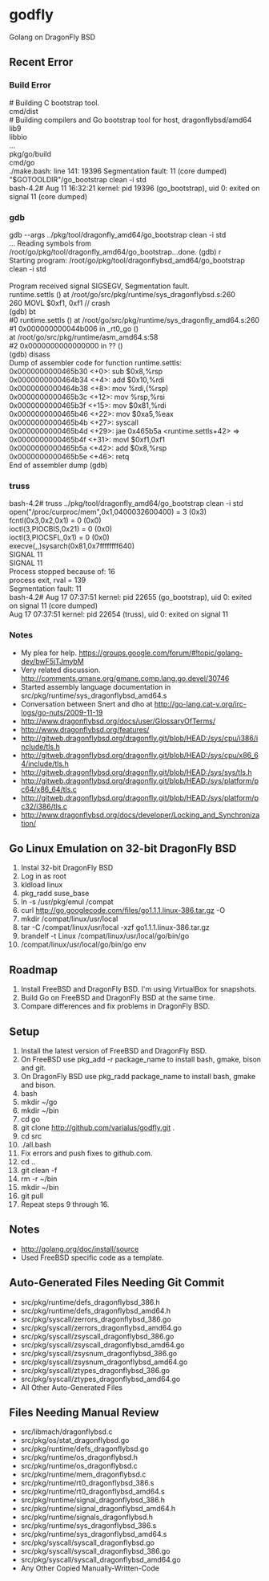 godfly
======

Golang on DragonFly BSD

Recent Error
------------

### Build Error

\# Building C bootstrap tool.<br />
cmd/dist<br />
\# Building compilers and Go bootstrap tool for host, dragonflybsd/amd64<br />
lib9<br />
libbio<br />
...<br />
pkg/go/build<br />
cmd/go<br />
./make.bash: line 141: 19396 Segmentation fault: 11 (core dumped) "$GOTOOLDIR"/go_bootstrap clean -i std<br />
bash-4.2# Aug  11 16:32:21  kernel: pid 19396 (go_bootstrap), uid 0: exited on signal 11 (core dumped)

### gdb

gdb --args ../pkg/tool/dragonfly_amd64/go_bootstrap clean -i std<br />
...
Reading symbols from /root/go/pkg/tool/dragonfly_amd64/go_bootstrap...done.
(gdb) r<br />
Starting program: /root/go/pkg/tool/dragonflybsd_amd64/go_bootstrap clean -i std<br />
<br />
Program received signal SIGSEGV, Segmentation fault.<br />
runtime.settls () at /root/go/src/pkg/runtime/sys_dragonflybsd.s:260<br />
260             MOVL    $0xf1, 0xf1  // crash<br />
(gdb) bt<br />
\#0  runtime.settls () at /root/go/src/pkg/runtime/sys_dragonfly_amd64.s:260<br />
\#1  0x000000000044b006 in _rt0_go ()<br />
    at /root/go/src/pkg/runtime/asm_amd64.s:58<br />
\#2  0x0000000000000000 in ?? ()<br />
(gdb) disass<br />
Dump of assembler code for function runtime.settls:
   0x0000000000465b30 <+0>:     sub    $0x8,%rsp<br />
   0x0000000000464b34 <+4>:     add    $0x10,%rdi<br />
   0x0000000000464b38 <+8>:     mov    %rdi,(%rsp)<br />
   0x0000000000465b3c <+12>:    mov    %rsp,%rsi<br />
   0x0000000000465b3f <+15>:    mov    $0x81,%rdi<br />
   0x0000000000465b46 <+22>:    mov    $0xa5,%eax<br />
   0x0000000000465b4b <+27>:    syscall<br />
   0x0000000000465b4d <+29>:    jae    0x465b5a <runtime.settls+42>
=> 0x0000000000465b4f <+31>:    movl   $0xf1,0xf1<br />
   0x0000000000465b5a <+42>:    add    $0x8,%rsp<br />
   0x0000000000465b5e <+46>:    retq<br />
End of assembler dump
(gdb)

### truss

bash-4.2# truss ../pkg/tool/dragonfly_amd64/go_bootstrap clean -i std<br />
open("/proc/curproc/mem",0x1,0400032600400)      = 3 (0x3)<br />
fcntl(0x3,0x2,0x1)                               = 0 (0x0)<br />
ioctl(3,PIOCBIS,0x21)                            = 0 (0x0)<br />
ioctl(3,PIOCSFL,0x1)                             = 0 (0x0)<br />
execve(<missing argument>,<missing argument>,<missing argument>)sysarch(0x81,0x7ffffffff640)<br />
SIGNAL 11<br />
SIGNAL 11<br />
Process stopped because of:  16<br />
process exit, rval = 139<br />
Segmentation fault: 11<br />
bash-4.2# Aug 17 07:37:51  kernel: pid 22655 (go_bootstrap), uid 0: exited on signal 11 (core dumped)<br />
Aug 17 07:37:51  kernel: pid 22654 (truss), uid 0: exited on signal 11

### Notes

* My plea for help. https://groups.google.com/forum/#!topic/golang-dev/bwF5jTJmybM
* Very related discussion. http://comments.gmane.org/gmane.comp.lang.go.devel/30746
* Started assembly language documentation in src/pkg/runtime/sys_dragonflybsd_amd64.s
* Conversation between Snert and dho at http://go-lang.cat-v.org/irc-logs/go-nuts/2009-11-19
* http://www.dragonflybsd.org/docs/user/GlossaryOfTerms/
* http://www.dragonflybsd.org/features/
* http://gitweb.dragonflybsd.org/dragonfly.git/blob/HEAD:/sys/cpu/i386/include/tls.h
* http://gitweb.dragonflybsd.org/dragonfly.git/blob/HEAD:/sys/cpu/x86_64/include/tls.h
* http://gitweb.dragonflybsd.org/dragonfly.git/blob/HEAD:/sys/sys/tls.h
* http://gitweb.dragonflybsd.org/dragonfly.git/blob/HEAD:/sys/platform/pc64/x86_64/tls.c
* http://gitweb.dragonflybsd.org/dragonfly.git/blob/HEAD:/sys/platform/pc32/i386/tls.c
* http://www.dragonflybsd.org/docs/developer/Locking_and_Synchronization/

Go Linux Emulation on 32-bit DragonFly BSD
------------------------------------------

1. Instal 32-bit DragonFly BSD
2. Log in as root
3. kldload linux
4. pkg_radd suse_base
5. ln -s /usr/pkg/emul /compat
6. curl http://go.googlecode.com/files/go1.1.1.linux-386.tar.gz -O
7. mkdir /compat/linux/usr/local
8. tar -C /compat/linux/usr/local -xzf go1.1.1.linux-386.tar.gz
9. brandelf -t Linux /compat/linux/usr/local/go/bin/go
10. /compat/linux/usr/local/go/bin/go env

Roadmap
-------

1. Install FreeBSD and DragonFly BSD. I'm using VirtualBox for snapshots.
2. Build Go on FreeBSD and DragonFly BSD at the same time.
3. Compare differences and fix problems in DragonFly BSD.

Setup
-----

1. Install the latest version of FreeBSD and DragonFly BSD.
2. On FreeBSD use pkg_add -r package_name to install bash, gmake, bison and git.
3. On DragonFly BSD use pkg_radd package_name to install bash, gmake and bison.
4. bash
5. mkdir ~/go
6. mkdir ~/bin
7. cd go
8. git clone http://github.com/varialus/godfly.git .
9. cd src
10. ./all.bash
11. Fix errors and push fixes to github.com.
12. cd ..
13. git clean -f
14. rm -r ~/bin
15. mkdir ~/bin
16. git pull
17. Repeat steps 9 through 16.

Notes
-----

* http://golang.org/doc/install/source
* Used FreeBSD specific code as a template.

Auto-Generated Files Needing Git Commit
---------------------------------------

* src/pkg/runtime/defs_dragonflybsd_386.h
* src/pkg/runtime/defs_dragonflybsd_amd64.h
* src/pkg/syscall/zerrors_dragonflybsd_386.go
* src/pkg/syscall/zerrors_dragonflybsd_amd64.go
* src/pkg/syscall/zsyscall_dragonflybsd_386.go
* src/pkg/syscall/zsyscall_dragonflybsd_amd64.go
* src/pkg/syscall/zsysnum_dragonflybsd_386.go
* src/pkg/syscall/zsysnum_dragonflybsd_amd64.go
* src/pkg/syscall/ztypes_dragonflybsd_386.go
* src/pkg/syscall/ztypes_dragonflybsd_amd64.go
* All Other Auto-Generated Files

Files Needing Manual Review
---------------------------

* src/libmach/dragonflybsd.c
* src/pkg/os/stat_dragonflybsd.go
* src/pkg/runtime/defs_dragonflybsd.go
* src/pkg/runtime/os_dragonflybsd.h
* src/pkg/runtime/os_dragonflybsd.c
* src/pkg/runtime/mem_dragonflybsd.c
* src/pkg/runtime/rt0_dragonflybsd_386.s
* src/pkg/runtime/rt0_dragonflybsd_amd64.s
* src/pkg/runtime/signal_dragonflybsd_386.h
* src/pkg/runtime/signal_dragonflybsd_amd64.h
* src/pkg/runtime/signals_dragonflybsd.h
* src/pkg/runtime/sys_dragonflybsd_386.s
* src/pkg/runtime/sys_dragonflybsd_amd64.s
* src/pkg/syscall/syscall_dragonflybsd.go
* src/pkg/syscall/syscall_dragonflybsd_386.go
* src/pkg/syscall/syscall_dragonflybsd_amd64.go
* Any Other Copied Manually-Written-Code
